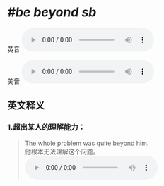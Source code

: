 # ***\#be beyond sb*** 
英音
<audio src="./media/be beyond sb1_AAC.aac" controls="controls"></audio>

美音
<audio src="./media/be beyond sb2_AAC.aac" controls="controls"></audio>



  

英文释义
---
### 1.**超出某人的理解能力：**  

 > The whole problem was quite beyond him.   
 > 他根本无法理解这个问题。    
<audio src="./media/7-beyond.aac" controls="controls"></audio>


